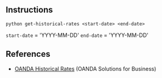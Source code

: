 
## Instructions

    python get-historical-rates <start-date> <end-date>
     
`start-date` = 'YYYY-MM-DD'
`end-date` = 'YYYY-MM-DD'

## References

* [OANDA Historical Rates](https://www.oanda.com/solutions-for-business/historical-rates-beta/hcc.html) (OANDA Solutions for Business)

